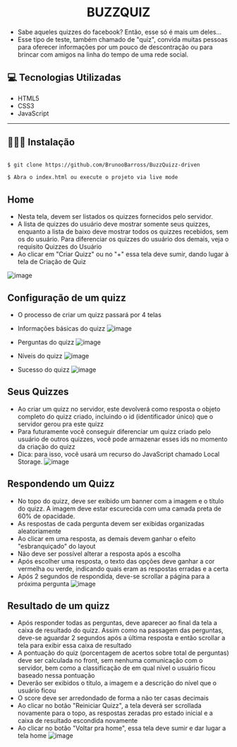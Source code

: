 <p align="center">
    <h1 align="center">
        BUZZQUIZ
    </h1>
</p>

 - Sabe aqueles quizzes do facebook? Então, esse só é mais um deles...
 - Esse tipo de teste, também chamado de "quiz", convida muitas pessoas para oferecer informações por um pouco de descontração ou para brincar com amigos na linha do tempo de uma rede social.


## 💻 Tecnologias Utilizadas

- HTML5
- CSS3
- JavaScript

---

## 👨🏻‍💻 Instalação

```bash

$ git clone https://github.com/BrunooBarross/BuzzQuizz-driven

$ Abra o index.html ou execute o projeto via live mode

```

## Home

- Nesta tela, devem ser listados os quizzes fornecidos pelo servidor.
- A lista de quizzes do usuário deve mostrar somente seus quizzes, enquanto a lista de baixo deve mostrar todos os quizzes recebidos, sem os do usuário. Para diferenciar os quizzes do usuário dos demais, veja o requisito Quizzes do Usuário
- Ao clicar em "Criar Quizz" ou no "+" essa tela deve sumir, dando lugar à tela de Criação de Quiz

![image](https://user-images.githubusercontent.com/91610976/205403482-123a30f5-fc4a-4b3d-b6b0-978e50c013c6.png)

## Configuração de um quizz

- O processo de criar um quizz passará por 4 telas

- Informações básicas do quizz
![image](https://user-images.githubusercontent.com/91610976/205403489-9ac8e76d-1c16-4341-9daf-a34d498785c7.png)

- Perguntas do quizz
![image](https://user-images.githubusercontent.com/91610976/205403492-6c26da45-4785-4662-a50f-4801a14e502b.png)

- Níveis do quizz
![image](https://user-images.githubusercontent.com/91610976/205403495-927ae114-b33e-497a-8bbf-7032359d11fe.png)

- Sucesso do quizz
![image](https://user-images.githubusercontent.com/91610976/205403499-39590ec7-58b6-4e31-ab0f-a82f0d471cc9.png)

## Seus Quizzes

- Ao criar um quizz no servidor, este devolverá como resposta o objeto completo do quizz criado, incluindo o id (identificador único) que o servidor gerou pra este quizz
- Para futuramente você conseguir diferenciar um quizz criado pelo usuário de outros quizzes, você pode armazenar esses ids no momento da criação do quizz
- Dica: para isso, você usará um recurso do JavaScript chamado Local Storage.
![image](https://user-images.githubusercontent.com/91610976/205403504-78aba7fc-a089-4514-8a2a-68caadd3e26a.png)

## Respondendo um Quizz

- No topo do quizz, deve ser exibido um banner com a imagem e o título do quizz. A imagem deve estar escurecida com uma camada preta de 60% de opacidade.
- As respostas de cada pergunta devem ser exibidas organizadas aleatoriamente
- Ao clicar em uma resposta, as demais devem ganhar o efeito "esbranquiçado" do layout
- Não deve ser possível alterar a resposta após a escolha
- Após escolher uma resposta, o texto das opções deve ganhar a cor vermelha ou verde, indicando quais eram as respostas erradas e a certa
- Após 2 segundos de respondida, deve-se scrollar a página para a próxima pergunta
![image](https://user-images.githubusercontent.com/91610976/205403510-e250f350-1f0b-49f8-a50f-b590bbe5b7d2.png)

## Resultado de um quizz

- Após responder todas as perguntas, deve aparecer ao final da tela a caixa de resultado do quizz. Assim como na passagem das perguntas, deve-se aguardar 2 segundos após a última resposta e então scrollar a tela para exibir essa caixa de resultado
- A pontuação do quiz (porcentagem de acertos sobre total de perguntas) deve ser calculada no front, sem nenhuma comunicação com o servidor, bem como a classificação de em qual nível o usuário ficou baseado nessa pontuação
- Deverão ser exibidos o título, a imagem e a descrição do nível que o usuário ficou
- O score deve ser arredondado de forma a não ter casas decimais
- Ao clicar no botão "Reiniciar Quizz", a tela deverá ser scrollada novamente para o topo, as respostas zeradas pro estado inicial e a caixa de resultado escondida novamente
- Ao clicar no botão "Voltar pra home", essa tela deve sumir e dar lugar a tela home
![image](https://user-images.githubusercontent.com/91610976/205403518-0b5192fd-6efb-4a66-8b4d-59d7fc714ef9.png)
